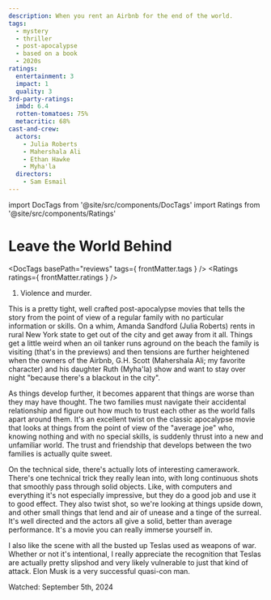 ```yaml
---
description: When you rent an Airbnb for the end of the world.
tags:
  - mystery
  - thriller
  - post-apocalypse
  - based on a book
  - 2020s
ratings:
  entertainment: 3
  impact: 1
  quality: 3
3rd-party-ratings:
  imbd: 6.4
  rotten-tomatoes: 75%
  metacritic: 68%
cast-and-crew:
  actors:
    - Julia Roberts
    - Mahershala Ali
    - Ethan Hawke
    - Myha'la
  directors:
    - Sam Esmail
---
```

import DocTags from '@site/src/components/DocTags'
import Ratings from '@site/src/components/Ratings'

# Leave the World Behind

<DocTags basePath="reviews" tags={ frontMatter.tags } />
<Ratings ratings={ frontMatter.ratings } />

<trigger-warning>
  <ol>
    <li>Violence and murder.</li>
  </ol>
</trigger-warning>

This is a pretty tight, well crafted post-apocalypse movies that tells the story from the point of view of a regular family with no particular information or skills. On a whim, Amanda Sandford (Julia Roberts) rents in rural New York state to get out of the city and get away from it all. Things get a little weird when an oil tanker runs aground on the beach the family is visiting (that's in the previews) and then tensions are further heightened when the owners of the Airbnb, G.H. Scott (Mahershala Ali; my favorite character) and his daughter Ruth (Myha'la) show and want to stay over night "because there's a blackout in the city".

As things develop further, it becomes apparent that things are worse than they may have thought. The two families must navigate their accidental relationship and figure out how much to trust each other as the world falls apart around them. It's an excellent twist on the classic apocalypse movie that looks at things from the point of view of the "average joe" who, knowing nothing and with no special skills, is suddenly thrust into a new and unfamiliar world. <span class="moderate-spoiler">The trust and friendship that develops between the two families is actually quite sweet.</span>

On the technical side, there's actually lots of interesting camerawork. There's one technical trick they really lean into, with long continuous shots that smoothly pass through solid objects. Like, with computers and everything it's not especially impressive, but they do a good job and use it to good effect. They also twist shot, so we're looking at things upside down, and other small things that lend and air of unease and a tinge of the surreal. It's well directed and the actors all give a solid, better than average performance. It's a movie you can really immerse yourself in.

<span class="minor-spoiler">I also like the scene with all the busted up Teslas used as weapons of war. Whether or not it's intentional, I really appreciate the recognition that Teslas are actually pretty slipshod and very likely vulnerable to just that kind of attack. Elon Musk is a very successful quasi-con man.</span>

Watched: September 5th, 2024
